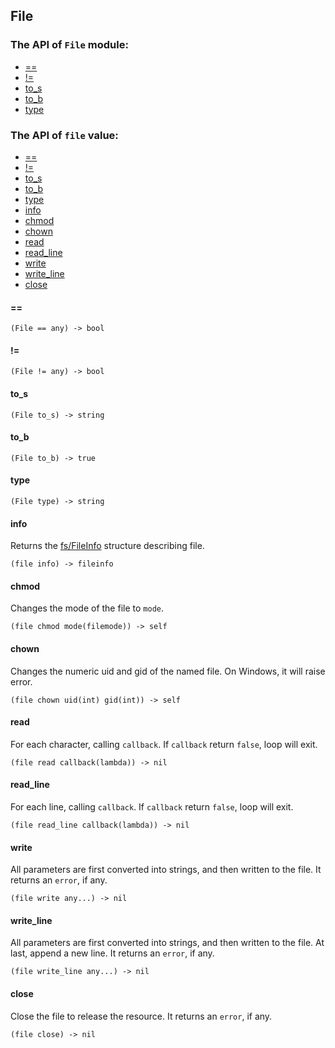 File
-

### The API of `File` module:

+ [==](#==)
+ [!=](#!=)
+ [to_s](#to_s)
+ [to_b](#to_b)
+ [type](#type)

### The API of `file` value:

+ [==](#==)
+ [!=](#!=)
+ [to_s](#to_s)
+ [to_b](#to_b)
+ [type](#type)
+ [info](#info)
+ [chmod](#chmod)
+ [chown](#chown)
+ [read](#read)
+ [read_line](#read_line)
+ [write](#write)
+ [write_line](#write_line)
+ [close](#close)


#### ==

```aquarius
(File == any) -> bool
```

#### !=

```aquarius
(File != any) -> bool
```

#### to_s

```aquarius
(File to_s) -> string
```

#### to_b

```aquarius
(File to_b) -> true
```

#### type

```aquarius
(File type) -> string
```

#### info

Returns the [fs/FileInfo](lib-fs-fileinfo.md) structure describing file.

```aquarius
(file info) -> fileinfo
```

#### chmod

Changes the mode of the file to `mode`.

```aquarius
(file chmod mode(filemode)) -> self
```

#### chown

Changes the numeric uid and gid of the named file.
On Windows, it will raise error.

```aquarius
(file chown uid(int) gid(int)) -> self
```

#### read

For each character, calling `callback`. If `callback`
return `false`, loop will exit.

```aquarius
(file read callback(lambda)) -> nil
```

#### read_line

For each line, calling `callback`. If `callback`
return `false`, loop will exit.

```aquarius
(file read_line callback(lambda)) -> nil
```

#### write

All parameters are first converted into strings, and then written to the file.
It returns an `error`, if any.

```aquarius
(file write any...) -> nil
```

#### write_line

All parameters are first converted into strings, and then written to the file. 
At last, append a new line.
It returns an `error`, if any.

```aquarius
(file write_line any...) -> nil
```

#### close

Close the file to release the resource.
It returns an `error`, if any.

```aquarius
(file close) -> nil
```